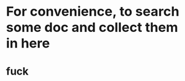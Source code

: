 <p style="font-size:36px"><b>For convenience, to search some doc and collect them in here</b></p>





# fuck